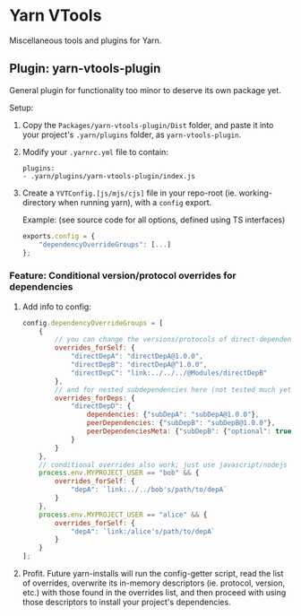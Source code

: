 # Yarn VTools

Miscellaneous tools and plugins for Yarn.

## Plugin: yarn-vtools-plugin

General plugin for functionality too minor to deserve its own package yet.

Setup:
1) Copy the `Packages/yarn-vtools-plugin/Dist` folder, and paste it into your project's `.yarn/plugins` folder, as `yarn-vtools-plugin`.
2) Modify your `.yarnrc.yml` file to contain:
	```
	plugins:
	- .yarn/plugins/yarn-vtools-plugin/index.js
	```
3) Create a `YVTConfig.[js/mjs/cjs]` file in your repo-root (ie. working-directory when running yarn), with a `config` export.

	Example: (see source code for all options, defined using TS interfaces)
	```js
	exports.config = {
		"dependencyOverrideGroups": [...]
	};
	```

### Feature: Conditional version/protocol overrides for dependencies

1) Add info to config:
	```js
	config.dependencyOverrideGroups = [
		{
			// you can change the versions/protocols of direct-dependencies here
			overrides_forSelf: {
				"directDepA": "directDepA@1.0.0",
				"directDepB": "directDepA@^1.0.0",
				"directDepC": "link:../../../@Modules/directDepB"
			},
			// and for nested subdependencies here (not tested much yet)
			overrides_forDeps: {
				"directDepD": {
					dependencies: {"subDepA": "subDepA@1.0.0"},
					peerDependencies: {"subDepB": "subDepB@1.0.0"},
					peerDependenciesMeta: {"subDepB": {"optional": true}}
				}
			}
		},
		// conditional overrides also work; just use javascript/nodejs conditionals like usual
		process.env.MYPROJECT_USER == "bob" && {
			overrides_forSelf: {
				"depA": `link:../../bob's/path/to/depA`
			}
		},
		process.env.MYPROJECT_USER == "alice" && {
			overrides_forSelf: {
				"depA": `link:/alice's/path/to/depA`
			}
		}
	];
	```

2) Profit. Future yarn-installs will run the config-getter script, read the list of overrides, overwrite its in-memory descriptors (ie. protocol, version, etc.) with those found in the overrides list, and then proceed with using those descriptors to install your project's dependencies.